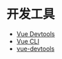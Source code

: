 # 开发工具

- [Vue Devtools](https://github.com/vuejs/vue-devtools#vue-devtools)
- [Vue CLI](https://cli.vuejs.org/)
- [vue-devtools](https://github.com/vuejs/vue-devtools#vue-devtools)

